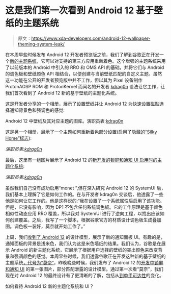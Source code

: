 # 这是我们第一次看到 Android 12 基于壁纸的主题系统

> 原文：<https://www.xda-developers.com/android-12-wallpaper-theming-system-leak/>

在本周早些时候发布 Android 12 开发者预览版之前，我们了解到谷歌正在开发一个[新的主题系统](https://www.xda-developers.com/android-12-theming-system/)，它可以对支持的第三方应用重新着色。这个增强的主题系统采用了以前版本的 Android 中引入的 RRO 和 OMS API 的基础，并将它们与 Android 的调色板和壁纸颜色 API 相结合，以便创建与当前壁纸匹配的自定义主题。虽然这一功能在公开的开发者预览版中并不工作，但以其为 Pixel 设备制作 ProtonAOSP ROM 和 ProtonKernel 而闻名的开发者 [kdrag0n](https://forum.xda-developers.com/m/kdrag0n.7291478/) 设法让它工作，让我们首次看到了 Android 12 新的基于壁纸的主题化系统。

这是开发者分享的一个相册，展示了设置壁纸并让 Android 12 为快速设置磁贴选择通知背景色和强调色的感觉:

Android 12 中壁纸及其对应主题的图库。演职员表:[kdrag0n](https://twitter.com/kdrag0n)

这是另一个相册，展示了一个主题如何重新着色部分设置(启用了[隐藏的“Silky Home”标志](https://www.xda-developers.com/android-12-better-one-handed-use/)):

*演职员表:[kdrag0n](https://twitter.com/kdrag0n)*

最后，这里有一组图片展示了 Android 12 的[新开发的锁屏和通知 UI 启用时的主题化系统](https://www.xda-developers.com/android-12-new-lockscreen-notifications-design-leak/):

*演职员表:[kdrag0n](https://twitter.com/kdrag0n)*

虽然我们自己没有成功启用“monet ”,但在深入研究 Android 12 的 SystemUI 后，我们基本上理解了它是如何工作的。在与开发者 kdrag0n 交谈后，他透露了一些他是如何让它工作的。他是这样说的:“我在设置了一个系统属性后启用了该功能。但是，它没有影响，因为 DP1 不包含任何系统调色板。它的工作原理是基于颜色相似性动态应用 RRO 覆盖，所以我对 SystemUI 进行了逆向工程，以找出应该如何创建覆盖。之后，我写了一个脚本，根据谷歌官方的材质设计调色板生成叠加图。调色板一装好，莫奈就开始工作了。”

上周，我们[收到了 Android 12](https://www.xda-developers.com/android-12-first-look-screenshots/) 的设计模型，展示了新的通知面板 UI。有趣的是，通知面板的背景是浅米色，我们认为这是米色墙纸的结果。我们认为，谷歌是在展示 Android 的新主题化系统，它展示了根据用户选择的壁纸的突出颜色来改变背景和强调颜色的感觉。本周早些时候，我们透露谷歌正在开发这种新的基于壁纸的主题系统[，代号为“莫奈”](https://www.xda-developers.com/android-12-ui-changes-material-next/)，昨晚晚些时候，我们发布了 Android 12 的[开发中锁屏和通知 UI](https://www.xda-developers.com/android-12-new-lockscreen-notifications-design-leak/) 的第一张图片，部分匹配泄露的设计模型。通过第一次看“莫奈”，我们现在对 Android 12 的最终设计有了更清晰的了解，包括从[到单手可达性](https://www.xda-developers.com/android-12-better-one-handed-use/)的变化。

如何看待 Android 12 新的主题化系统和 UI？